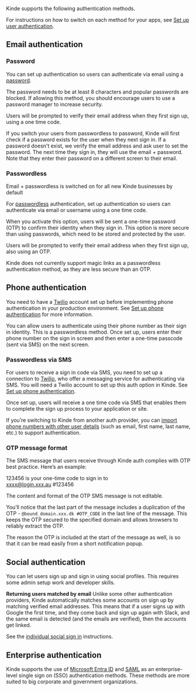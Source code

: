 
Kinde supports the following authentication methods.

For instructions on how to switch on each method for your apps, see [Set up user authentication](/authenticate/authentication-methods/set-up-user-authentication/).

## Email authentication

### Password

You can set up authentication so users can authenticate via email using a [password](/authenticate/authentication-methods/password-authentication/).

The password needs to be at least 8 characters and popular passwords are blocked. If allowing this method, you should encourage users to use a password manager to increase security.

Users will be prompted to verify their email address when they first sign up, using a one time code.

<Aside type="warning">

If you switch your users from passwordless to password, Kinde will first check if a password exists for the user when they next sign in. If a password doesn't exist, we verify the email address and ask user to set the password. The next time they sign in, they will use the email + password. Note that they enter their password on a different screen to their email.

</Aside>

### Passwordless

<Aside>

Email + passwordless is switched on for all new Kinde businesses by default

</Aside>

For [passwordless](/authenticate/authentication-methods/passwordless-authentication/) authentication, set up authentication so users can authenticate via email or username using a one time code.

When you activate this option, users will be sent a one-time password (OTP) to confirm their identity when they sign in. This option is more secure than using passwords, which need to be stored and protected by the user.

Users will be prompted to verify their email address when they first sign up, also using an OTP.

Kinde does not currently support magic links as a passwordless authentication method, as they are less secure than an OTP.

## Phone authentication

<Aside>

You need to have a [Twilio](https://www.twilio.com/en-us) account set up before implementing phone authentication in your production environment. See [Set up phone authentication](/authenticate/authentication-methods/phone-authentication/) for more information.

</Aside>

You can allow users to authenticate using their phone number as their sign in identity. This is a passwordless method. Once set up, users enter their phone number on the sign in screen and then enter a one-time passcode (sent via SMS) on the next screen.

### Passwordless via SMS

For users to receive a sign in code via SMS, you need to set up a connection to [Twilio](https://www.twilio.com/en-us), who offer a messaging service for authenticating via SMS. You will need a Twilio account to set up this auth option in Kinde. See [Set up phone authentication](/authenticate/authentication-methods/phone-authentication/).

Once set up, users will receive a one time code via SMS that enables them to complete the sign up process to your application or site.

If you’re switching to Kinde from another auth provider, you can [import phone numbers with other user details](/manage-users/add-and-edit/import-users-in-bulk/) (such as email, first name, last name, etc.) to support authentication.

### OTP message format

The SMS message that users receive through Kinde auth complies with OTP best practice. Here’s an example:

<aside>

123456 is your one-time code to sign in to  
xxxx@login.xxx.au #123456

</aside>

The content and format of the OTP SMS message is not editable.

You’ll notice that the last part of the message includes a duplication of the OTP - `@bound_domain.xxx.dk #OTP_CODE` in the last line of the message. This keeps the OTP secured to the specified domain and allows browsers to reliably extract the OTP.

The reason the OTP is included at the start of the message as well, is so that it can be read easily from a short notification popup.

## Social authentication

You can let users sign up and sign in using social profiles. This requires some admin setup work and developer skills.

**Returning users matched by email** Unlike some other authentication providers, Kinde automatically matches some accounts on sign up by matching verified email addresses. This means that if a user signs up with Google the first time, and they come back and sign up again with Slack, and the same email is detected (and the emails are verified), then the accounts get linked.

See the [individual social sign in](/authenticate/social-sign-in/add-social-sign-in/) instructions.

## Enterprise authentication

Kinde supports the use of [Microsoft Entra ID](/authenticate/enterprise-connections/azure/) and [SAML](/authenticate/enterprise-connections/custom-saml/) as an enterprise-level single sign on (SSO) authentication methods. These methods are more suited to big corporate and government organizations.
